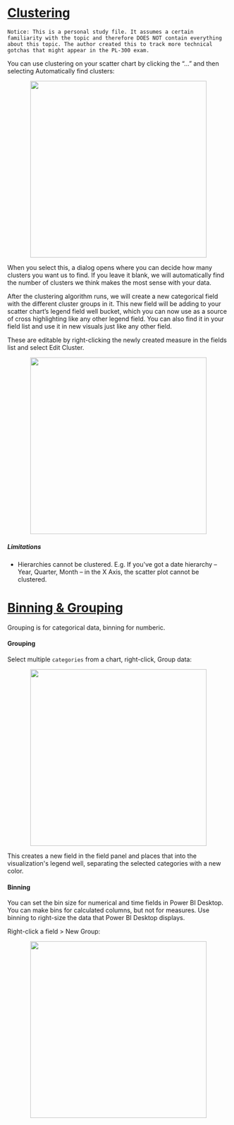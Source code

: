 # [Clustering](https://powerbi.microsoft.com/en-us/blog/power-bi-desktop-november-feature-summary/#clustering)

`Notice: This is a personal study file. It assumes a certain familiarity with the topic and therefore DOES NOT contain everything about this topic. The author created this to track more technical gotchas that might appear in the PL-300 exam.`

You can use clustering on your scatter chart by clicking the “…” and then selecting Automatically find clusters:
<p align="center"><img src="https://user-images.githubusercontent.com/29554021/156251242-cfe4d8b0-3e93-45c9-8a5f-fe4e575f9a10.png" width=400 /></p>

When you select this, a dialog opens where you can decide how many clusters you want us to find. If you leave it blank, we will automatically find the number of 
clusters we think makes the most sense with your data.

After the clustering algorithm runs, we will create a new categorical field with the different cluster groups in it. This new field will be adding to your scatter 
chart’s legend field well bucket, which you can now use as a source of cross highlighting like any other legend field. You can also find it in your field list and 
use it in new visuals just like any other field.

These are editable by right-clicking the newly created measure in the fields list and select Edit Cluster.

<p align="center"><img src="https://user-images.githubusercontent.com/29554021/156251560-6b429d12-da68-4680-abde-8da0aac33b47.png" width=400 /></p>

##### Limitations
- Hierarchies cannot be clustered. E.g. If you've got a date hierarchy – Year, Quarter, Month – in the X Axis, the scatter plot cannot be clustered.

# [Binning & Grouping](https://docs.microsoft.com/en-us/power-bi/create-reports/desktop-grouping-and-binning)
Grouping is for categorical data, binning for numberic.  

#### Grouping
Select multiple `categories` from a chart, right-click, Group data:
<p align="center"><img src="https://user-images.githubusercontent.com/29554021/156254632-bc8522e5-7879-4b2a-a549-03e3e4473662.png" width=400 /></p>

This creates a new field in the field panel and places that into the visualization's legend well, separating the selected categories with a new color.

#### Binning
You can set the bin size for numerical and time fields in Power BI Desktop. You can make bins for calculated columns, but not for measures. Use binning to right-size the data that Power BI Desktop displays.

Right-click a field > New Group:
<p align="center"><img src="https://user-images.githubusercontent.com/29554021/156255357-56065fc5-44dc-4898-9969-4475102bb8e4.png" width=400 /></p>
